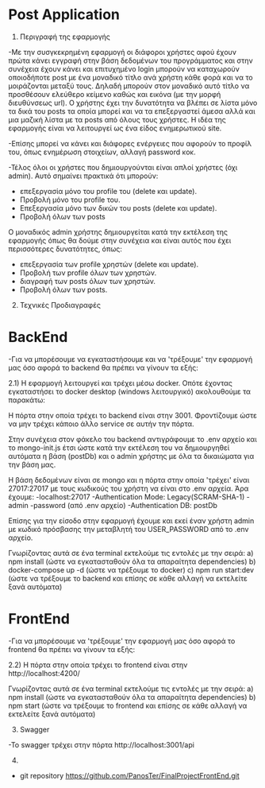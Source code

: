 # Post Application

1) Περιγραφή της εφαρμογής

-Με την συσγκεκρημένη εφαρμογή οι διάφοροι χρήστες αφού έχουν πρώτα κάνει εγγραφή στην βάση δεδομένων του προγράμματος και στην συνέχεια έχουν κάνει και
 επιτυχημένο login μπορούν να καταχωρούν οποιοδήποτε post με ένα μοναδικό τίτλο ανά χρήστη κάθε φορά και να το μοιράζονται μεταξύ τους. Δηλαδή μπορούν στον
 μοναδικό αυτό τίτλο να προσθέσουν ελεύθερο κείμενο καθώς και εικόνα (με την μορφή διευθύνσεως url). Ο χρήστης έχει την δυνατότητα να βλέπει σε λίστα μόνο τα δικά του
 posts τα οποία μπορεί και να τα επεξεργαστεί άμεσα αλλά και μια μαζική λίστα με τα posts από όλους τους χρήστες. Η ιδέα της εφαρμογής είναι να λειτουργεί ως ένα είδος
 ενημερωτικού site.

-Επίσης μπορεί να κάνει και διάφορες ενέργειες που αφορούν το προφίλ του, όπως ενημέρωση στοιχείων, αλλαγή password κοκ.

-Τέλος όλοι οι χρήστες που δημιουργούνται είναι απλοί χρήστες (όχι admin). Αυτό σημαίνει πρακτικά ότι μπορούν:
  - επεξεργασία μόνο του profile του (delete και update).
  - Προβολή μόνο του profile του.
  - Επεξεργασία μόνο των δικών του posts (delete και update).
  - Προβολή όλων των posts

 Ο μοναδικός admin χρήστης δημιουργείται κατά την εκτέλεση της εφαρμογής όπως θα δούμε στην συνέχεια και είναι αυτός που έχει περισσότερες δυνατότητες, όπως:
  - επεξεργασία των profile χρηστών (delete και update).
  - Προβολή των profile όλων των χρηστών.
  - διαγραφή των posts όλων των χρηστών.
  - Προβολή όλων των posts.

 2) Τεχνικές Προδιαγραφές
 
 # BackEnd

 -Για να μπορέσουμε να εγκαταστήσουμε και να 'τρέξουμε' την εφαρμογή μας όσο αφορά το backend θα πρέπει να γίνουν τα εξής:

 2.1) Η εφαρμογή λειτουργεί και τρέχει μέσω docker. Οπότε έχοντας εγκαταστήσει το docker desktop (windows λειτουργικό) ακολουθούμε τα παρακάτω:

   Η πόρτα στην οποία τρέχει το backend είναι στην 3001. Φροντίζουμε ώστε να μην τρέχει κάποιο άλλο service σε αυτήν την πόρτα.
   
   Στην συνέχεια στον φάκελο του backend αντιγράφουμε το .env αρχείο και το mongo-init.js έτσι ώστε κατά την εκτέλεση του να δημιουργηθεί αυτόματα η βάση (postDb) και ο admin χρήστης με όλα τα δικαιώματα για την βάση μας.
   
   Η βάση δεδομένων είναι σε mongo και η πόρτα στην οποία 'τρέχει' είναι 27017:27017 με τους κωδικούς του χρήστη να είναι στο .env αρχεία. Άρα έχουμε:
   -localhost:27017
   -Authentication Mode: Legacy(SCRAM-SHA-1)
   -admin
   -password (από .env αρχείο)
   -Authentication DB: postDb

   Επίσης για την είσοδο στην εφαρμογή έχουμε και εκεί έναν χρήστη admin με κωδικό πρόσβασης την μεταβλητή του USER_PASSWORD από το .env αρχείο.

   Γνωρίζοντας αυτά σε ένα terminal εκτελούμε τις εντολές με την σειρά:
   a) npm install (ώστε να εγκατασταθούν όλα τα απαραίτητα dependencies)
   b) docker-compose up -d (ώστε να τρέξουμε το docker)
   c) npm run start:dev (ώστε να τρέξουμε το backend και επίσης σε κάθε αλλαγή να εκτελείτε ξανά αυτόματα)



 # FrontEnd

 -Για να μπορέσουμε να 'τρέξουμε' την εφαρμογή μας όσο αφορά το frontend θα πρέπει να γίνουν τα εξής:

 2.2) Η πόρτα στην οποία τρέχει το frontend είναι στην http://localhost:4200/

  Γνωρίζοντας αυτά σε ένα terminal εκτελούμε τις εντολές με την σειρά:
  a) npm install (ώστε να εγκατασταθούν όλα τα απαραίτητα dependencies)
  b) npm start (ώστε να τρέξουμε το frontend και επίσης σε κάθε αλλαγή να εκτελείτε ξανά αυτόματα)


3) Swagger

-Το swagger τρέχει στην πόρτα http://localhost:3001/api

4)

- git repository https://github.com/PanosTer/FinalProjectFrontEnd.git




 
